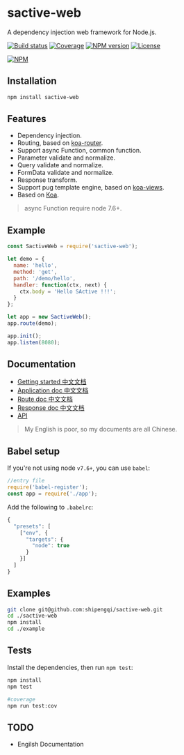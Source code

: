 # sactive-web

A dependency injection web framework for Node.js.

[![Build status][travis-image]][travis-url]
[![Coverage][cov-image]][cov-url]
[![NPM version][npm-image]][npm-url]
[![License][license-image]][license-url]

[![NPM](https://nodei.co/npm/sactive-web.png?downloads=true)](https://nodei.co/npm/sactive-web/)

## Installation
```bash
npm install sactive-web
```

## Features

- Dependency injection.
- Routing, based on [koa-router](https://github.com/alexmingoia/koa-router).
- Support async Function, common function.
- Parameter validate and normalize.
- Query validate and normalize.
- FormData validate and normalize.
- Response transform.
- Support pug template engine, based on [koa-views](https://github.com/queckezz/koa-views).
- Based on [Koa](https://github.com/koajs/koa).

> async Function require node 7.6+.

## Example

```javascript
const SactiveWeb = require('sactive-web');

let demo = {
  name: 'hello',
  method: 'get',
  path: '/demo/hello',
  handler: function(ctx, next) {
    ctx.body = 'Hello SActive !!!';
  }
};

let app = new SactiveWeb();
app.route(demo);

app.init();
app.listen(8080);
```

## Documentation
- [Getting started 中文文档](https://github.com/shipengqi/sactive-web/wiki/Getting-started)
- [Application doc 中文文档](https://github.com/shipengqi/sactive-web/wiki/Application)
- [Route doc 中文文档](https://github.com/shipengqi/sactive-web/wiki/Route)
- [Response doc 中文文档](https://github.com/shipengqi/sactive-web/wiki/Response)
- [API](https://github.com/shipengqi/sactive-web/wiki/API)

> My English is poor, so my documents are all Chinese.

## Babel setup
If you're not using node `v7.6+`, you can use `babel`:

```javascript
//entry file
require('babel-register');
const app = require('./app');
```

Add the following to `.babelrc`:
```javascript
{
  "presets": [
    ["env", {
      "targets": {
        "node": true
      }
    }]
  ]
}
```


## Examples
```bash
git clone git@github.com:shipengqi/sactive-web.git
cd ./sactive-web
npm install
cd ./example
```

## Tests
Install the dependencies, then run `npm test`:
``` bash
npm install
npm test

#coverage
npm run test:cov
```

## TODO
- Engilsh Documentation

[npm-image]: https://img.shields.io/npm/v/sactive-web.svg
[npm-url]: https://www.npmjs.com/package/sactive-web
[travis-image]: https://travis-ci.org/shipengqi/sactive-web.svg?branch=master
[travis-url]: https://www.travis-ci.org/shipengqi/sactive-web
[cov-image]: https://codecov.io/gh/shipengqi/sactive-web/branch/master/graph/badge.svg
[cov-url]: https://codecov.io/gh/shipengqi/sactive-web
[license-image]: http://img.shields.io/npm/l/sactive-web.svg
[license-url]: ./LICENSE
